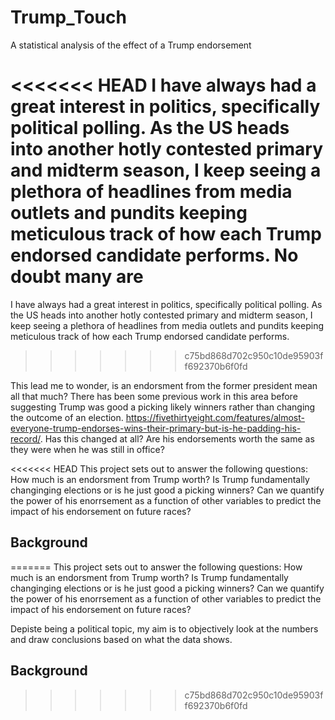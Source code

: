 # Trump_Touch
A statistical analysis of the effect of a Trump endorsement 

<<<<<<< HEAD
I have always had a great interest in politics, specifically political polling. As the US heads into another hotly contested primary and midterm season, I keep seeing a plethora of headlines from media outlets and pundits keeping meticulous track of how each Trump endorsed candidate performs. No doubt many are
=======
I have always had a great interest in politics, specifically political polling. As the US heads into another hotly contested primary and midterm season, I keep seeing a plethora of headlines from media outlets and pundits keeping meticulous track of how each Trump endorsed candidate performs.
>>>>>>> c75bd868d702c950c10de95903ff692370b6f0fd

This lead me to wonder, is an endorsment from the former president mean all that much? There has been some previous work in this area before suggesting Trump was good a picking likely winners rather than changing the outcome of an election. https://fivethirtyeight.com/features/almost-everyone-trump-endorses-wins-their-primary-but-is-he-padding-his-record/. Has this changed at all? Are his endorsements worth the same as they were when he was still in office?


<<<<<<< HEAD
This project sets out to answer the following questions: How much is an endorsment from Trump worth? Is Trump fundamentally changinging elections or is he just good a picking winners? Can we quantify the power of his enorrsement as a function of other variables to predict the impact of his endorsement on future races?

## Background

=======
This project sets out to answer the following questions: How much is an endorsment from Trump worth? Is Trump fundamentally changinging elections or is he just good a picking winners? Can we quantify the power of his enorrsement as a function of other variables to predict the impact of his endorsement on future races? 

Depiste being a political topic, my aim is to objectively look at the numbers and draw conclusions based on what the data shows. 

## Background
>>>>>>> c75bd868d702c950c10de95903ff692370b6f0fd
